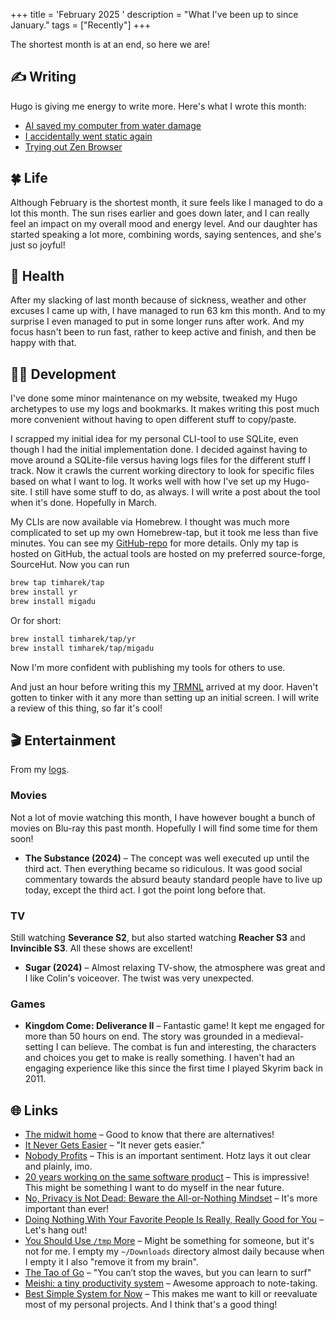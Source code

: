 +++
title = 'February 2025 '
description = "What I've been up to since January."
tags = ["Recently"]
+++

The shortest month is at an end, so here we are!

## ✍️ Writing

Hugo is giving me energy to write more. Here's what I wrote this month:

- [AI saved my computer from water damage](/blog/ai-saved-my-computer-from-water-damage)
- [I accidentally went static again](/blog/i-accidentally-went-static-again)
- [Trying out Zen Browser](/blog/trying-out-zen-browser)

## 🍀 Life

Although February is the shortest month, it sure feels like I managed to do a
lot this month. The sun rises earlier and goes down later, and I can really feel
an impact on my overall mood and energy level. And our daughter has started
speaking a lot more, combining words, saying sentences, and she's just so
joyful!

## 💪 Health

After my slacking of last month because of sickness, weather and other excuses I
came up with, I have managed to run 63 km this month. And to my surprise I even
managed to put in some longer runs after work. And my focus hasn't been to run
fast, rather to keep active and finish, and then be happy with that.

## 🧑‍💻 Development

I've done some minor maintenance on my website, tweaked my Hugo archetypes to
use my logs and bookmarks. It makes writing this post much more convenient
without having to open different stuff to copy/paste.

I scrapped my initial idea for my personal CLI-tool to use SQLite, even though I
had the initial implementation done. I decided against having to move around a
SQLite-file versus having logs files for the different stuff I track. Now it
crawls the current working directory to look for specific files based on what I
want to log. It works well with how I've set up my Hugo-site. I still have some
stuff to do, as always. I will write a post about the tool when it's done.
Hopefully in March.

My CLIs are now available via Homebrew. I thought was much more complicated to
set up my own Homebrew-tap, but it took me less than five minutes. You can see
my [GitHub-repo]() for more details. Only my tap is hosted on GitHub, the actual
tools are hosted on my preferred source-forge, SourceHut. Now you can run

```bash
brew tap timharek/tap
brew install yr
brew install migadu
```

Or for short:

```bash
brew install timharek/tap/yr
brew install timharek/tap/migadu
```

Now I'm more confident with publishing my tools for others to use.

And just an hour before writing this my [TRMNL] arrived at my door. Haven't
gotten to tinker with it any more than setting up an initial screen. I will
write a review of this thing, so far it's cool!

[TRMNL]: https://usetrmnl.com/

## 🎬 Entertainment

From my [logs](/logs).

### Movies

Not a lot of movie watching this month, I have however bought a bunch of movies
on Blu-ray this past month. Hopefully I will find some time for them soon!

- **The Substance (2024)** – The concept was well executed up until the third
  act. Then everything became so ridiculous. It was good social commentary
  towards the absurd beauty standard people have to live up today, except the
  third act. I got the point long before that.

### TV

Still watching **Severance S2**, but also started watching **Reacher S3** and
**Invincible S3**. All these shows are excellent!

- **Sugar (2024)** – Almost relaxing TV-show, the atmosphere was great and I
  like Colin's voiceover. The twist was very unexpected.

### Games

- **Kingdom Come: Deliverance II** – Fantastic game! It kept me engaged for more
  than 50 hours on end. The story was grounded in a medieval-setting I can
  believe. The combat is fun and interesting, the characters and choices you get
  to make is really something. I haven't had an engaging experience like this
  since the first time I played Skyrim back in 2011.

## 🌐 Links

- [The midwit home] – Good to know that there are alternatives!
- [It Never Gets Easier] – "It never gets easier."
- [Nobody Profits] – This is an important sentiment. Hotz lays it out clear and
  plainly, imo.
- [20 years working on the same software product] – This is impressive! This
  might be something I want to do myself in the near future.
- [No, Privacy is Not Dead: Beware the All-or-Nothing Mindset] – It's more
  important than ever!
- [Doing Nothing With Your Favorite People Is Really, Really Good for You] –
  Let's hang out!
- [You Should Use `/tmp` More] – Might be something for someone, but it's not
  for me. I empty my `~/Downloads` directory almost daily because when I empty
  it I also "remove it from my brain".
- [The Tao of Go] – "You can’t stop the waves, but you can learn to surf"
- [Meishi: a tiny productivity system] – Awesome approach to note-taking.
- [Best Simple System for Now] – This makes me want to kill or reevaluate most
  of my personal projects. And I think that's a good thing!

[The midwit home]: https://dynomight.net/midwit-home/
[It Never Gets Easier]:
  https://shripriya.com/blog/2024/11/21/it-never-gets-easier/
[Nobody Profits]:
  https://geohot.github.io//blog/jekyll/update/2025/02/19/nobody-will-profit.html
[20 years working on the same software product]:
  https://successfulsoftware.net/2025/02/21/20-years-working-on-the-same-software-product/
[No, Privacy is Not Dead: Beware the All-or-Nothing Mindset]:
  https://www.privacyguides.org/articles/2025/02/17/privacy-is-not-dead/
[Doing Nothing With Your Favorite People Is Really, Really Good for You]:
  https://www.self.com/story/benefits-doing-nothing-with-loved-ones
[You Should Use `/tmp` More]: https://atthis.link/blog/2025/58671.html
[The Tao of Go]: https://bitfieldconsulting.com/posts/tao-of-go
[Meishi: a tiny productivity system]: https://arun.is/blog/meishi-cards/
[Best Simple System for Now]: https://dannorth.net/best-simple-system-for-now/
